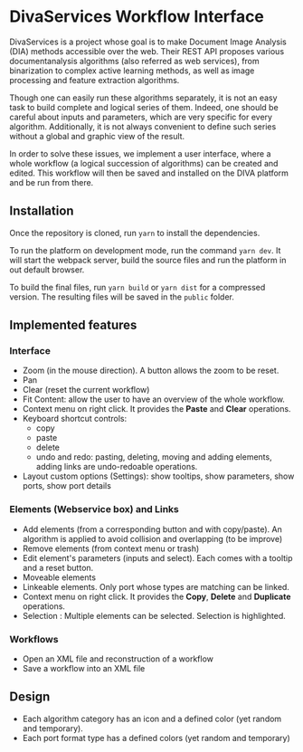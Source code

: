 # DivaServices Workflow Interface

DivaServices is a project whose goal is to make Document Image Analysis (DIA)
methods accessible over the web. Their REST API proposes various documentanalysis
algorithms (also referred as web services), from binarization to complex
active learning methods, as well as image processing and feature extraction
algorithms.

Though one can easily run these algorithms separately, it is not an easy task to
build complete and logical series of them. Indeed, one should be careful about
inputs and parameters, which are very specific for every algorithm. Additionally, it
is not always convenient to define such series without a global and graphic view of
the result.

In order to solve these issues, we implement a user interface, where a whole
workflow (a logical succession of algorithms) can be created and edited. This
workflow will then be saved and installed on the DIVA platform and be run from
there.

## Installation

Once the repository is cloned, run `yarn` to install the dependencies.

To run the platform on development mode, run the command `yarn dev`. It will start the webpack server, build the source files and run the platform in out default browser. 

To build the final files, run `yarn build` or `yarn dist` for a compressed version. The resulting files will be saved in the `public` folder.  


## Implemented features
### Interface
- Zoom (in the mouse direction). A button allows the zoom to be reset.
- Pan
- Clear (reset the current workflow)
- Fit Content: allow the user to have an overview of the whole workflow.
- Context menu on right click. It provides the **Paste** and **Clear** operations. 
- Keyboard shortcut controls: 
  - copy
  - paste
  - delete
  - undo and redo: pasting, deleting, moving and adding elements, adding links are undo-redoable operations. 
- Layout custom options (Settings): show tooltips, show parameters, show ports, show port details

### Elements (Webservice box) and Links
- Add elements (from a corresponding button and with copy/paste). An algorithm is applied to avoid collision and overlapping (to be improve)
- Remove elements (from context menu or trash)
- Edit element's parameters (inputs and select). Each comes with a tooltip and a reset button.
- Moveable elements
- Linkeable elements. Only port whose types are matching can be linked.   
- Context menu on right click. It provides the **Copy**, **Delete** and **Duplicate** operations.
- Selection : Multiple elements can be selected. Selection is highlighted.

### Workflows
- Open an XML file and reconstruction of a workflow
- Save a workflow into an XML file

## Design
- Each algorithm category has an icon and a defined color (yet random and temporary).
- Each port format type has a defined colors (yet random and temporary) 
